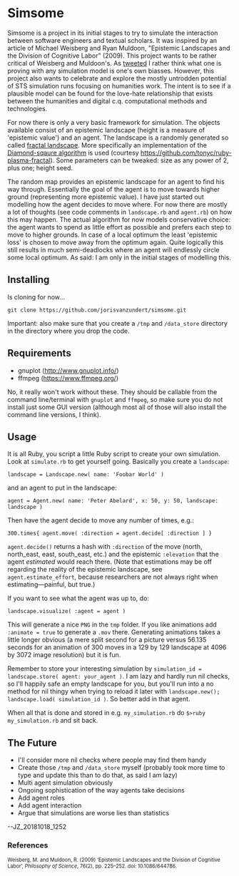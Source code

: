 # Simsome

Simsome is a project in its initial stages to try to simulate the interaction between software engineers and textual scholars. It was inspired by an article of Michael Weisberg and Ryan Muldoon, "Epistemic Landscapes and the Division of Cognitive Labor" (2009). This project wants to be rather critical of Weisberg and Muldoon's. As [tweeted](https://twitter.com/brandaen/status/1047882860936482817) I rather think what one is proving with any simulation model is one's own biasses. However, this project also wants to celebrate and explore the mostly untrodden potential of STS simulation runs focusing on humanities work. The intent is to see if a plausible model can be found for the love-hate relationship that exists between the humanities and digital c.q. computational methods and technologies.

For now there is only a very basic framework for simulation. The objects available consist of an epistemic landscape (height is a measure of 'epistemic value') and an agent. The landscape is a randomly generated so called [fractal landscape](https://en.wikipedia.org/wiki/Fractal_landscape). More specifically an implementation of the [Diamond-sqaure algorithm](https://en.wikipedia.org/wiki/Diamond-square_algorithm) is used (courtesy https://github.com/tonyc/ruby-plasma-fractal). Some parameters can be tweaked: size as any power of 2, plus one; height seed.

The random map provides an epistemic landscape for an agent to find his way through. Essentially the goal of the agent is to move towards higher ground (representing more epistemic value). I have just started out modelling how the agent decides to move where. For now there are mostly a lot of thoughts (see code comments in `landscape.rb` and `agent.rb`) on how this may happen. The actual algorithm for now models conservative choice: the agent wants to spend as little effort as possible and prefers each step to move to higher grounds. In case of a local optimum the least 'epistemic loss' is chosen to move away from the optimum again. Quite logically this still results in much semi-deadlocks where an agent will endlessly circle some local optimum. As said: I am only in the initial stages of modelling this.

## Installing
Is cloning for now…

```
git clone https://github.com/jorisvanzundert/simsome.git
```

Important: also make sure that you create a `/tmp` and `/data_store` directory in the directory where you drop the code.

## Requirements

* gnuplot (http://www.gnuplot.info/)
* ffmpeg (https://www.ffmpeg.org/)

No, it really won't work without these. They should be callable from the command line/terminal with `gnuplot` and `ffmpeg`, so make sure you do not install just some GUI version (although most all of those will also install the command line versions, I think).

## Usage

It is all Ruby, you script a little Ruby script to create your own simulation. Look at `simulate.rb` to get yourself going. Basically you create a `landscape`:

```
landscape = Landscape.new( name: 'Foobar World' )
```

and an agent to put in the landscape:

```
agent = Agent.new( name: 'Peter Abelard', x: 50, y: 50, landscape:  landscape )
```

Then have the agent decide to move any number of times, e.g.:

```
300.times{ agent.move( :direction = agent.decide[ :direction ] }
```

`agent.decide()` returns a hash with `:direction` of the move (north, north_east, east, south_east, etc.) and the epistemic `:elevation` that the agent *estimated* would reach there. (Note that estimations may be off regarding the reality of the epistemic landscape, see `agent.estimate_effort`, because researchers are not always right when estimating—painful, but true.)

If you want to see what the agent was up to, do:

`landscape.visualize( :agent = agent )`

This will generate a nice `PNG` in the `tmp` folder. If you like animations add `:animate = true` to generate a `.mov` there. Generating animations takes a little longer obvious (a mere split second for a picture versus 56.135 seconds for an animation of 300 moves in a 129 by 129 landscape at 4096 by 3072 image resolution) but it is fun.

Remember to store your interesting simulation by `simulation_id = landscape.store( agent: your_agent )`. I am lazy and hardly run nil checks, so I'll happily safe an empty landscape for you, but you'll run into a no method for nil thingy when trying to reload it later with `landscape.new(); landscape.load( simulation_id )`. So better add in that agent.

When all that is done and stored in e.g. ``my_simulation.rb`` do ```$>ruby my_simulation.rb``` and sit back.

## The Future
* I'll consider more nil checks where people may find them handy
* Create those ``/tmp`` and ``/data_store`` myself (probably took more time to type and update this than to do that, as said I am lazy)
* Multi agent simulation obviously
* Ongoing sophistication of the way agents take decisions
* Add agent roles
* Add agent interaction
* Argue that simulations are worse lies than statistics

--JZ_20181018_1252


### References

<span style="font-size: 80%;">Weisberg, M. and Muldoon, R. (2009) ‘Epistemic Landscapes and the Division of Cognitive Labor’, *Philosophy of Science*, 76(2), pp. 225–252. doi: 10.1086/644786.</span>
